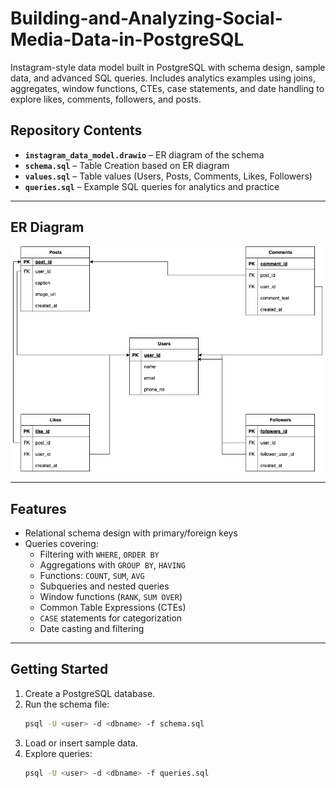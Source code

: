 # Building-and-Analyzing-Social-Media-Data-in-PostgreSQL
Instagram-style data model built in PostgreSQL with schema design, sample data, and advanced SQL queries. Includes analytics examples using joins, aggregates, window functions, CTEs, case statements, and date handling to explore likes, comments, followers, and posts.

## Repository Contents
- **`instagram_data_model.drawio`** – ER diagram of the schema  
- **`schema.sql`** – Table Creation based on ER diagram
- **`values.sql`** – Table values (Users, Posts, Comments, Likes, Followers)  
- **`queries.sql`** – Example SQL queries for analytics and practice  

---

## ER Diagram
![ER Diagram](https://github.com/IshanH9/Building-and-Analyzing-Social-Media-Data-in-PostgreSQL/blob/main/social-media.drawio.png?raw=true)

---

## Features
- Relational schema design with primary/foreign keys  
- Queries covering:
  - Filtering with `WHERE`, `ORDER BY`  
  - Aggregations with `GROUP BY`, `HAVING`  
  - Functions: `COUNT`, `SUM`, `AVG`  
  - Subqueries and nested queries  
  - Window functions (`RANK`, `SUM OVER`)  
  - Common Table Expressions (CTEs)  
  - `CASE` statements for categorization  
  - Date casting and filtering  

---

## Getting Started
1. Create a PostgreSQL database.  
2. Run the schema file:
   ```bash
   psql -U <user> -d <dbname> -f schema.sql
3. Load or insert sample data.
4. Explore queries:
   ```bash
   psql -U <user> -d <dbname> -f queries.sql


